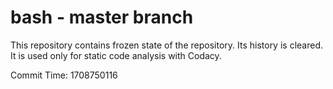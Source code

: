 # bash - master branch

This repository contains frozen state of the repository.
Its history is cleared. It is used only for static code
analysis with Codacy.

Commit Time: 1708750116